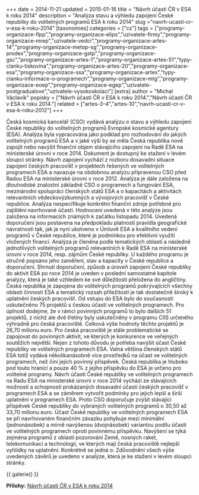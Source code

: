 +++
date = 2014-11-21
updated = 2015-01-16
title = "Návrh účasti ČR v ESA k roku 2014"
description = "Analýza stavu a výhledu zapojení České republiky do volitelných programů ESA k roku 2014"
slug ="navrh-ucasti-cr-v-esa-k-roku-2014"
[taxonomies]
categories = ["cs"]
tags = ["programy-organizace-flpp","programy-organizace-elips","uzivatele-firmy","programy-organizace-mrep","uzivatele-vedci","programy-organizace-artes-14","programy-organizace-metop-sg","programy-organizace-prodex","programy-organizace-gstp","programy-organizace-gsc","programy-organizace-artes-1","programy-organizace-artes-51","typy-clanku-tiskovina","programy-organizace-artes-20","programy-organizace-esa","programy-organizace-ssa","programy-organizace-artes","typy-clanku-informace-o-programech","programy-organizace-mtg","programy-organizace-eoep","programy-organizace-egep","uzivatele-postgradualove","uzivatele-vysokoskolaci"]
[extra]
author = "Michal Václavík"
popisky = ["Návrh účasti ČR v ESA k roku 2014.","Návrh účasti ČR v ESA k roku 2014."]
related = ["artes-3-4","artes-10","navrh-ucasti-cr-v-esa-k-roku-2012"]
+++

Česká kosmická kancelář (CSO) vydává analýzu o stavu a výhledu zapojení České republiky do volitelných programů Evropské kosmické agentury (ESA). Analýza byla vypracována jako podklad pro rozhodování do jakých volitelných programů ESA a v jaké výši by se měla Česká republika nově zapojit nebo navýšit finanční objem stávajícího zapojení na Radě ESA na ministerské úrovni v roce 2014. Dokument je dostupný ke stažení v levém sloupci stránky. Návrh zapojení vychází z rozboru dosavadní situace zapojení českých pracovišť v projektech řešených ve volitelných programech ESA a navazuje na obdobnou analýzu připravenou CSO před Radou ESA na ministerské úrovni v roce 2012. Analýza je dále založena na dlouhodobé znalostní základně CSO o programech a fungování ESA, mezinárodní spolupráci členských států ESA a o kapacitách a aktivitách relevantních vědeckovýzkumných a vývojových pracovišť v České republice. Analýza nespecifikuje konkrétní finanční zdroje potřebné pro zajištění navrhované účasti. Hodnocení uvedená v této analýze jsou založena na informacích známých k začátku listopadu 2014. Uvedená doporučení jsou postavena na předpokladu platnosti pravidla geografické návratnosti tak, jak je nyní ukotveno v Úmluvě ESA a kvalitního vedení programů v České republice, které je podmínkou pro efektivní využití vložených financí. Analýza je členěna podle tematických oblastí a následně jednotlivých volitelných programů relevantních k Radě ESA na ministerské úrovni v roce 2014, resp. zájmům České republiky. U každého programu je stručně popsáno jeho zaměření, stav a kapacity v České republice a doporučení. Shrnutí doporučení, způsob a úroveň zapojení České republiky do aktivit ESA po roce 2014 je uveden v poslední samostatné kapitole analýzy, která je také vzhledem ke své důležitosti přeložena do angličtiny. Česká republika je zapojena do volitelných programů pokrývajících všechny oblasti činnosti ESA a tematický rozsah příležitostí je tak dostatečně široký k uplatnění českých pracovišť. Od vstupu do ESA bylo do současnosti uskutečněno 75 projektů s českou účastí ve volitelných programech. Pro úplnost dodejme, že v rámci povinných programů to bylo dalších 51 projektů, z nichž ale dvě třetiny byly uskutečněny v programu CIIS určeného výhradně pro česká pracoviště. Celková výše hodnoty těchto projektů je 26,70 milionu euro. Pro česká pracoviště je stále problematické se zapojovat do povinných aktivit, ve kterých je konkurence ve veřejných soutěžích největší. Nejen z tohoto důvodu je potřeba navýšit účast České republiky ve volitelných programech ESA. Valná většina členských států ESA totiž vydává několikanásobně více prostředků na účast ve volitelných programech, než činí jejich povinný příspěvek. Česká republika je hluboko pod touto hranící a pouze 40 % z jejího příspěvku do ESA je určeno pro volitelné programy. Návrh účasti České republiky ve volitelných programech na Radu ESA na ministerské úrovni v roce 2014 vychází ze stávajících možností a schopností prokázaných dosavadní účastí českých pracovišť v programech ESA a se záměrem vytvořit podmínky pro jejich lepší a širší uplatnění v programech ESA. Proto CSO doporučuje zvýšit stávající příspěvek České republiky do vybraných volitelných programů o 30,50 až 33,70 milionu euro. Účast České republiky ve volitelných programech ESA se při navrhovaném finančním závazku pohybuje mezi minimální (jednonásobek) a mírně navýšenou (dvojnásobek) variantou podílu účasti ve volitelných programech oproti povinnému příspěvku. Navýšení se týká zejména programů z oblasti pozorování Země, nosných raket, telekomunikací a technologií, ve kterých mají česká pracoviště nejlepší vyhlídky na uplatnění. Konkrétně se jedná o: Zdůvodnění všech výše uvedených závěrů je uvedeno v analýze, která je ke stažení v levém sloupci stránky.

{{ galerie() }}

**Přílohy:**
[Návrh účasti ČR v ESA k roku 2014]

[Návrh účasti ČR v ESA k roku 2014]: analyzacm2014.pdf
